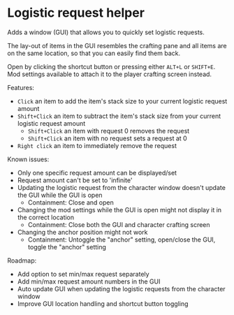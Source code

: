 # Logistic request helper

Adds a window (GUI) that allows you to quickly set logistic requests.

The lay-out of items in the GUI resembles the crafting pane and all items are on the same location, so that you can easily find them back.

Open by clicking the shortcut button or pressing either `ALT+L` or `SHIFT+E`. Mod settings available to attach it to the player crafting screen instead.

Features:

-   `Click` an item to add the item's stack size to your current logistic request amount
-   `Shift+Click` an item to subtract the item's stack size from your current logistic request amount
    -   `Shift+Click` an item with request 0 removes the request
    -   `Shift+Click` an item with no request sets a request at 0
-   `Right click` an item to immediately remove the request

Known issues:

-   Only one specific request amount can be displayed/set
-   Request amount can't be set to 'infinite'
-   Updating the logistic request from the character window doesn't update the GUI while the GUI is open
    -   Containment: Close and open
-   Changing the mod settings while the GUI is open might not display it in the correct location
    -   Containment: Close both the GUI and character crafting screen
-   Changing the anchor position might not work
    -   Containment: Untoggle the "anchor" setting, open/close the GUI, toggle the "anchor" setting

Roadmap:

-   Add option to set min/max request separately
-   Add min/max request amount numbers in the GUI
-   Auto update GUI when updating the logistic requests from the character window
-   Improve GUI location handling and shortcut button toggling
